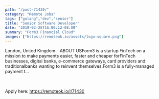 ```yaml
---
path: "/post-71430/"
category: "Remote Jobs"
tags: ["golang","dev","senior"]
title: "Senior Software Developer"
date: "2019-02-28T16:00:12-08:00"
summary: "Form3 Financial Cloud"
images: ["https://remoteok.io/assets/logo-square.png"]
---
```


London, United Kingdom - ABOUT USForm3 is a startup FinTech on a mission to make payments easier, faster and cheaper forFinTech businesses, digital banks, e-commerce gateways, card providers and traditionalbanks wanting to reinvent themselves.Form3 is a fully-managed payment t...

<br/>
<br/>
Apply here: <A HREF="https://remoteok.io/l/71430">https://remoteok.io/l/71430</A>
